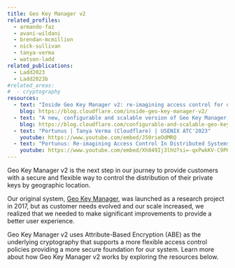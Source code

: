 ```yaml
---
title: Geo Key Manager v2
related_profiles:
  - armando-faz
  - avani-wildani
  - brendan-mcmillion
  - nick-sullivan
  - tanya-verma
  - watson-ladd
related_publications:
  - Ladd2023
  - Ladd2023b
#related_areas:
#  - cryptography
resources:
  - text: "Inside Geo Key Manager v2: re-imagining access control for distributed systems"
    blog: https://blog.cloudflare.com/inside-geo-key-manager-v2/
  - text: "A new, configurable and scalable version of Geo Key Manager, now available in Closed Beta"
    blog: https://blog.cloudflare.com/configurable-and-scalable-geo-key-manager-closed-beta/
  - text: "Portunus | Tanya Verma (Cloudflare) | USENIX ATC'2023"
    youtube: https://www.youtube.com/embed/J50rieOdMRQ
  - text: "Portunus: Re-imagining Access Control In Distributed Systems Using Attribute-Based"
    youtube: https://www.youtube.com/embed/Xh849Ij3lhU?si=-qxPwkKV-C9PHl9V&amp;start=1258
---
```


Geo Key Manager v2 is the next step in our journey to provide customers with a secure and flexible way to control the distribution of their private keys by geographic location.

Our original system, [Geo Key Manager](https://research.cloudflare.com/projects/future-networks/geokm/), was launched as a research project in 2017, but as customer needs evolved and our scale increased, we realized that we needed to make significant improvements to provide a better user experience.

Geo Key Manager v2 uses Attribute-Based Encryption (ABE) as the underlying cryptography that supports a more flexible access control policies providing a more secure foundation for our system. Learn more about how Geo Key Manager v2 works by exploring the resources below.
